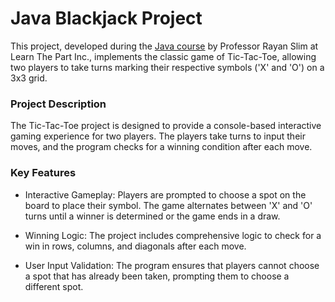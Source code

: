 # Java Blackjack Project
This project, developed during the [Java course](https://www.udemy.com/course/the-complete-java-development-bootcamp/) by Professor Rayan Slim at Learn The Part Inc., implements the classic game of Tic-Tac-Toe, allowing two players to take turns marking their respective symbols ('X' and 'O') on a 3x3 grid.

### Project Description
The Tic-Tac-Toe project is designed to provide a console-based interactive gaming experience for two players. The players take turns to input their moves, and the program checks for a winning condition after each move.

### Key Features
- Interactive Gameplay: Players are prompted to choose a spot on the board to place their symbol. The game alternates between 'X' and 'O' turns until a winner is determined or the game ends in a draw.

- Winning Logic: The project includes comprehensive logic to check for a win in rows, columns, and diagonals after each move.

- User Input Validation: The program ensures that players cannot choose a spot that has already been taken, prompting them to choose a different spot.

